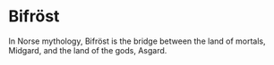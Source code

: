 Bifröst
=======

In Norse mythology, Bifröst is the bridge between the land of mortals, Midgard, and the land of the gods, Asgard.
